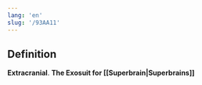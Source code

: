 ```yaml
---
lang: 'en'
slug: '/93AA11'
---
```


## Definition

**Extracranial**. **The Exosuit for [[Superbrain|Superbrains]]**
